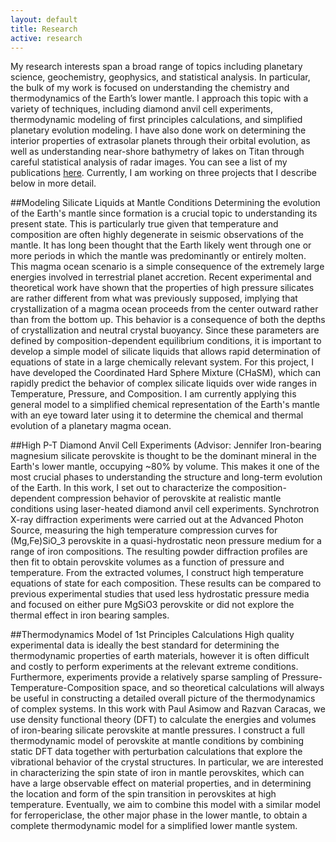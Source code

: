 ```yaml
---
layout: default
title: Research
active: research
---
```


My research interests span a broad range of topics including planetary science, geochemistry, geophysics, and statistical analysis.
In particular, the bulk of my work is focused on understanding the chemistry and thermodynamics of the Earth’s lower mantle.
I approach this topic with a variety of techniques, including diamond anvil cell experiments, thermodynamic modeling of first principles calculations, and simplified planetary evolution modeling.
I have also done work on determining the interior properties of extrasolar planets through their orbital evolution, as well as understanding near-shore bathymetry of lakes on Titan through careful statistical analysis of radar images.
You can see a list of my publications [here](publications.html).
Currently, I am working on three projects that I describe below in more detail.

##Modeling Silicate Liquids at Mantle Conditions 
Determining the evolution of the Earth's mantle since formation is a crucial topic to understanding its present state.
This is particularly true given that temperature and composition are often highly degenerate in seismic observations of the mantle.
It has long been thought that the Earth likely went through one or more periods in which the mantle was predominantly or entirely molten.
This magma ocean scenario is a simple consequence of the extremely large energies involved in terrestrial planet accretion.
Recent experimental and theoretical work have shown that the properties of high pressure silicates are rather different from what was previously supposed, implying that crystallization of a magma ocean proceeds from the center outward rather than from the bottom up.
This behavior is a consequence of both the depths of crystallization and neutral crystal buoyancy.
Since these parameters are defined by composition-dependent equilibrium conditions, it is important to develop a simple model of silicate liquids that allows rapid determination of equations of state in a large chemically relevant system.
For this project, I have developed the Coordinated Hard Sphere Mixture (CHaSM), which can rapidly predict the behavior of complex silicate liquids over wide ranges in Temperature, Pressure, and Composition.
I am currently applying this general model to a simplified chemical representation of the Earth's mantle with an eye toward later using it to determine the chemical and thermal evolution of a planetary magma ocean.

##High P-T Diamond Anvil Cell Experiments (Advisor: Jennifer
Iron-bearing magnesium silicate perovskite is thought to be the dominant mineral in the Earth's lower mantle, occupying ~80% by volume.
This makes it one of the most crucial phases to understanding the structure and long-term evolution of the Earth.
In this work, I set out to characterize the composition-dependent compression behavior of perovskite at realistic mantle conditions using laser-heated diamond anvil cell experiments.
Synchrotron X-ray diffraction experiments were carried out at the Advanced Photon Source, measuring the high temperature compression curves for (Mg,Fe)SiO_3 perovskite in a quasi-hydrostatic neon pressure medium for a range of iron compositions.
The resulting powder diffraction profiles are then fit to obtain perovskite volumes as a function of pressure and temperature.
From the extracted volumes, I construct high temperature equations of state for each composition.
These results can be compared to previous experimental studies that used less hydrostatic pressure media and focused on either pure MgSiO3 perovskite or did not explore the thermal effect in iron bearing samples.

##Thermodynamics Model of 1st Principles Calculations
High quality experimental data is ideally the best standard for determining the thermodynamic properties of earth materials, however it is often difficult and costly to perform experiments at the relevant extreme conditions.
Furthermore, experiments provide a relatively sparse sampling of Pressure-Temperature-Composition space, and so theoretical calculations will always be useful in constructing a detailed overall picture of the thermodynamics of complex systems.
In this work with Paul Asimow and Razvan Caracas, we use density functional theory (DFT) to calculate the energies and volumes of iron-bearing silicate perovskite at mantle pressures.
I construct a full thermodynamic model of perovskite at mantle conditions by combining static DFT data together with perturbation calculations that explore the vibrational behavior of the crystal structures.
In particular, we are interested in characterizing the spin state of iron in mantle perovskites, which can have a large observable effect on material properties, and in determining the location and form of the spin transition in perovskites at high temperature.
Eventually, we aim to combine this model with a similar model for ferropericlase, the other major phase in the lower mantle, to obtain a complete thermodynamic model for a simplified lower mantle system.
